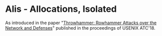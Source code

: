 # Alis - Allocations, Isolated

As introduced in the paper "[Throwhammer: Rowhammer Attacks over the Network and Defenses](https://www.usenix.org/conference/atc18/presentation/tatar)" published in the proceedings of USENIX ATC'18.
